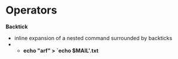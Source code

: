 # Operators

**Backtick**
* inline expansion of a nested command surrounded by backticks
* * **echo "arf" > `echo $MAIL'.txt**
    
